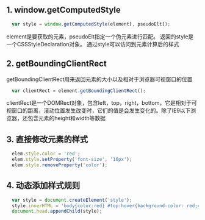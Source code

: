 ## 1. window.getComputedStyle
```js
  var style = window.getComputedStyle(element[, pseudoElt]);
```
element是要获取的元素，pseudoElt指定一个伪元素进行匹配。
返回的style是一个CSSStyleDeclaration对象。
通过style可以访问到元素计算后的样式

## 2. getBoundingClientRect
getBoundingClientRect用来返回元素的大小以及相对于浏览器可视窗口的位置

```js
  var clientRect = element.getBoundingClientRect();
```
clientRect是一个DOMRect对象，包含left，top，right，bottom，它是相对于可视窗口的距离，滚动位置发生改变时，它们的值是会发生变化的。除了IE9以下浏览器，还包含元素的height和width等数据

## 3. 直接修改元素的样式
```js
  elem.style.color = 'red';
  elem.style.setProperty('font-size', '16px');
  elem.style.removeProperty('color');
```

## 4. 动态添加样式规则
```js
  var style = document.createElement('style');
  style.innerHTML = 'body{color:red} #top:hover{background-color: red;color: white;}';
  document.head.appendChild(style);
```